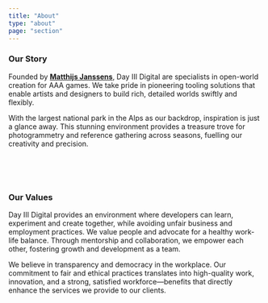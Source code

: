 ```yaml
---
title: "About"
type: "about"
page: "section"
---
```


### Our Story

Founded by [**Matthijs Janssens**](https://www.linkedin.com/in/matthijs-janssens-23858a59/), Day III Digital are specialists in open-world creation for AAA games. We take pride in pioneering tooling solutions that enable artists and designers to build rich, detailed worlds swiftly and flexibly. 

With the largest national park in the Alps as our backdrop, inspiration is just a glance away. This stunning environment provides a treasure trove for photogrammetry and reference gathering across seasons, fuelling our creativity and precision.

<br>
<br>
<br>

### Our Values

Day III Digital provides an environment where developers can learn, experiment and create together, while avoiding unfair business and employment practices. We value people and advocate for a healthy work-life balance. Through mentorship and collaboration, we empower each other, fostering growth and development as a team. 

We believe in transparency and democracy in the workplace. Our commitment to fair and ethical practices translates into high-quality work, innovation, and a strong, satisfied workforce—benefits that directly enhance the services we provide to our clients.

<!-- {{< imagegrid >}} -->